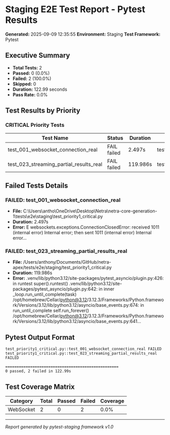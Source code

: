# Staging E2E Test Report - Pytest Results

**Generated:** 2025-09-09 12:35:55
**Environment:** Staging
**Test Framework:** Pytest

## Executive Summary

- **Total Tests:** 2
- **Passed:** 0 (0.0%)
- **Failed:** 2 (100.0%)
- **Skipped:** 0
- **Duration:** 122.99 seconds
- **Pass Rate:** 0.0%

## Test Results by Priority

### CRITICAL Priority Tests

| Test Name | Status | Duration | File |
|-----------|--------|----------|------|
| test_001_websocket_connection_real | FAIL failed | 2.497s | test_priority1_critical.py |
| test_023_streaming_partial_results_real | FAIL failed | 119.986s | test_priority1_critical.py |

## Failed Tests Details

### FAILED: test_001_websocket_connection_real
- **File:** C:\Users\antho\OneDrive\Desktop\Netra\netra-core-generation-1\tests\e2e\staging\test_priority1_critical.py
- **Duration:** 2.497s
- **Error:** E   websockets.exceptions.ConnectionClosedError: received 1011 (internal error) Internal error; then sent 1011 (internal error) Internal error...

### FAILED: test_023_streaming_partial_results_real
- **File:** /Users/anthony/Documents/GitHub/netra-apex/tests/e2e/staging/test_priority1_critical.py
- **Duration:** 119.986s
- **Error:** .venv/lib/python3.12/site-packages/pytest_asyncio/plugin.py:426: in runtest
    super().runtest()
.venv/lib/python3.12/site-packages/pytest_asyncio/plugin.py:642: in inner
    _loop.run_until_complete(task)
/opt/homebrew/Cellar/python@3.12/3.12.3/Frameworks/Python.framework/Versions/3.12/lib/python3.12/asyncio/base_events.py:674: in run_until_complete
    self.run_forever()
/opt/homebrew/Cellar/python@3.12/3.12.3/Frameworks/Python.framework/Versions/3.12/lib/python3.12/asyncio/base_events.py:641...

## Pytest Output Format

```
test_priority1_critical.py::test_001_websocket_connection_real FAILED
test_priority1_critical.py::test_023_streaming_partial_results_real FAILED

==================================================
0 passed, 2 failed in 122.99s
```

## Test Coverage Matrix

| Category | Total | Passed | Failed | Coverage |
|----------|-------|--------|--------|----------|
| WebSocket | 2 | 0 | 2 | 0.0% |

---
*Report generated by pytest-staging framework v1.0*
